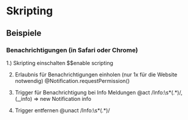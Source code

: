 Skripting
=========

Beispiele
---------

### Benachrichtigungen (in Safari oder Chrome)

1.) Skripting einschalten
$$enable scripting

2. Erlaubnis für Benachrichtigungen einholen (nur 1x für die Website notwendig) 
@Notification.requestPermission()

3. Trigger für Benachrichtigung bei Info Meldungen
@act /Info:\s*(.*)/, (_,info) => new Notification info

4. Trigger entfernen
@unact /Info:\s*(.*)/
